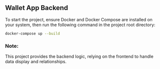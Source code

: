## Wallet App Backend

To start the project, ensure Docker and Docker Compose are installed on your system, then run the following command in
the project root directory:

```sh
docker-compose up --build
```
### Note:
This project provides the backend logic, relying on the frontend to handle data display and relationships.
